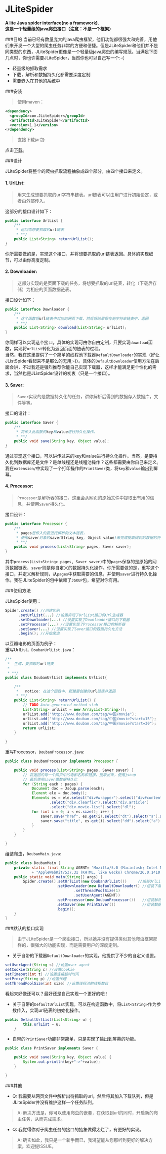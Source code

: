 # JLiteSpider
**A lite Java spider interface(no a framework).**  
**这是一个轻量级的java爬虫接口（注意：不是一个框架）**

###目的
当前已经有数量庞大的java爬虫框架，他们功能都很强大和完善，用他们来开发一个大型的爬虫任务非常的方便和便捷。但是JLiteSpider和他们并不是同类型的东西，JLiteSpider更像是一个轻量级java爬虫的编写规范。当满足下面几点时，你也许需要JLiteSpider，当然你也可以自己写一个:-(  

* 轻量级的抓取需求
* 下载，解析和数据持久化都需要深度定制
* 需要嵌入在其他的系统中

###安装

>使用maven：  

```xml
<dependency>
  <groupId>com.JLiteSpider</groupId>
  <artifactId>JLiteSpider</artifactId>
  <version>1.1</version>
</dependency>
```

>直接下载jar包:  

点击[下载](http://maven.oschina.net/index.html#nexus-search;quick~JLiteSpider)。  

###设计

JLiteSpider将整个的爬虫抓取流程抽象成四个部分，由四个接口来定义。  

#### 1. UrlList:

>用来生成想要抓取的url字符串链表。url链表可以由用户进行初始设定，或者由外部传入。

这部分的接口设计如下：  

```java
public interface UrlList {
	/**
	 * 返回你想要抓取的url链表
	 * **/
	public List<String> returnUrlList();
}
```

你所需要做的是，实现这个接口，并将想要抓取的url链表返回。具体的实现细节，可以由你高度定制。  

#### 2. Downloader:

>这部分实现的是页面下载的任务，将想要抓取的url链表，转化（下载后存储）为相应的页面数据链表。

接口设计如下：

```java
public interface Downloader {
	/**
	 * 这个函数将url链表中对应的网页下载，然后将结果保存到字符串链表中，返回
	 * **/
	public List<String> download(List<String> urlList);
}
```

你同样可以实现这个接口，具体的实现可由你自由定制，只要实现`download`函数，实现将`urlList`转化为返回页面的链表的过程。  
当然，我在这里提供了一个简单的线程池下载器`DefaultDownloader`的实现（好让JListSpider看起来不是那么的无用;-)）。具体的`DefaultDownloader`使用方法在后面会讲，不过我还是强烈推荐你能自己实现下载器，这样才能满足更个性化的需求，当然也是JListSpider设计的初衷（只是一个接口）。

#### 3. Saver:

>`Saver`实现的是数据持久化的任务，讲你解析后得到的数据存入数据库，文件等等。

接口的设计：

```java
public interface Saver {
	/**
	 * 将传入此函数的key和value进行持久化操作。
	 * **/
	public void save(String key, Object value);
}
```

通过实现这个接口，可以讲传过来的key和value进行持久化操作。当然，是要持久化到数据库还是文件？是单线程还是线程池操作？这些都需要由你自己来定义。我在`extension/`中实现了一个打印操作的`PrintSaver`类，将`key`和`value`输出到屏幕。  

#### 4. Processor:

>`Processor`是解析器的接口，这里会从网页的原始文件中提取出有用的信息，并使用`Saver`持久化。

接口设计：

```java
public interface Processor {
	/**
	 * pages是传入的要进行解析的文本链表，
	 * 使用saver对象的save(String key, Object value)来完成提取得到的数据的持久化操作
	 * **/
	public void process(List<String> pages, Saver saver);
}
```

其中`process(List<String> pages, Saver saver)`中的`pages`保存的是原始的网页数据链表，`saver`则是你自定义的数据持久化操作。你所需要做的是，重写这个接口，并定义解析规则，从`pages`中获取需要的信息，并使用`saver`进行持久化操作。我在JLiteSpider的包中依赖了`JSOUP`包，希望对你有用。  

###使用方法

JLiteSpider使用：

```java
Spider.create() //创建实例
      .setUrlList(...) //设置实现了UrlList接口的Url生成器
      .setDownloader(...) //设置实现了Downloader接口的下载器
      .setProcessor(...) //设置实现了Processor接口的解析器
      .setSaver(...) //设置实现了Saver接口的数据持久化方法
      .begin(); //开始爬虫

```

以豆瓣电影的页面为例子：  
重写UrlList，`DoubanUrlList.java`：

```java
/**
 *  生成，要抓取的url链表
 * 
 * **/
public class DoubanUrlList implements UrlList{

	/**
	 *   notice: 在这个函数中，新建要创建的url链表并返回
	 * **/
	public List<String> returnUrlList() {
		// TODO Auto-generated method stub
		List<String> urlList = new ArrayList<String>();
		urlList.add("http://www.douban.com/tag/中国/movie");
		urlList.add("http://www.douban.com/tag/中国/movie?start=15");
		urlList.add("http://www.douban.com/tag/中国/movie?start=30");
		return urlList;
	}
	
}
```

重写Processor，`DoubanProcessor.java`:

```java
public class DoubanProcessor implements Processor {

	public void process(List<String> pages, Saver saver) {
		// 将返回的每一个网页中的电影名称和链接，提取出来，使用jsoup
		// 最后使用saver做数据持久化
		for (String each : pages) {
			Document doc = Jsoup.parse(each);
			Element ele = doc.body();
			Elements es = ele.select("div#wrapper").select("div#content")
					.select("div.clearfix").select("div.article")
					.select("div.movie-list").select("dl");
			for (int i = 0; i < es.size(); i++) {
				saver.save("href", es.get(i).select("dt").select("a").attr("href"));
				saver.save("title", es.get(i).select("dd").select("a").text());
			}
		}
	}

}
```

组装爬虫，`DoubanMain.java`:

```java
public class DoubanMain {
	private static final String AGENT= "Mozilla/5.0 (Macintosh; Intel Mac OS X 10_7_2) "
			+ "AppleWebKit/537.31 (KHTML, like Gecko) Chrome/26.0.1410.65 Safari/537.31";
	public static void main(String[] args) {
		Spider.create().setUrlList(new DoubanUrlList())     //组装UrlList
					   .setDownloader(new DefaultDownloader() //组装下载器
							   .setThreadPoolSize(1)
							   .setUserAgent(AGENT))
					   .setProcessor(new DoubanProcessor())   //组装解析器
					   .setSaver(new PrintSaver())            //组装数据持久化方法
					   .begin();
	}
}
```

###默认的接口实现

>由于JLiteSpider是一个爬虫接口，所以她并没有提供类似其他爬虫框架那样的，很强大的功能实现，而是需要用户的深度定制。

* 关于自带的下载器`DefaultDownloader`的实现，他提供了不少的自定义设置。  

```java
setUserAgent(String s) //设置user agent
setCookie(String c) //设置cookie
setTimeout(int t) //设置连接超时时间
setProxy(String p) //设置代理
setThreadPoolSize(int size) //设置线程池的线程数目
```

看起来好像还可以？最好还是自己实现一个更好的吧！

* 关于自带的`DefaultUrlList`实现，可以在构造函数中，将`List<String>`作为参数传入，实现url链表的初始化操作。

```java
public DefaultUrlList(List<String> u) {
		this.urlList = u;
	}
```

* 自带的`PrintSaver`功能非常简单，只是实现了输出到屏幕的功能。

```java
public class PrintSaver implements Saver {

	public void save(String key, Object value) {
		System.out.println(key+"->"+value);
	}

}
```

###其他

* Q: 我需要从网页文件中解析出待抓取的url，然后将其加入下载队列，但是JLiteSpider并没有维护这样一个任务队列。

> A: 解决方法是，你可以使用爬虫的嵌套，在获取到url的同时，开启新的爬虫任务，从而完成需求。

* Q: 我觉得你对于爬虫任务的接口的抽象做得太烂了，有更好的实现。

> A: 确实如此，我只是一个新手而已，我渴望能从您那听到更好的解决方案。欢迎提ISSUE。